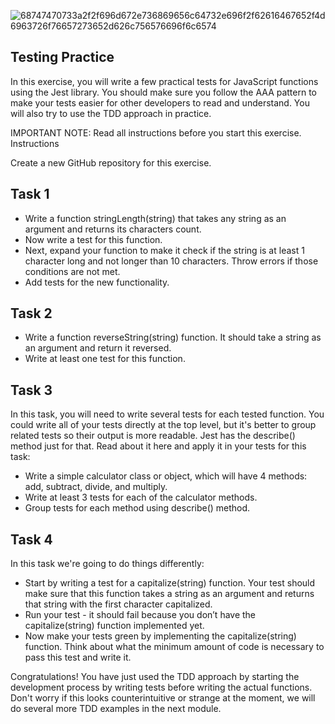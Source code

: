 ![68747470733a2f2f696d672e736869656c64732e696f2f62616467652f4d6963726f76657273652d626c756576696f6c6574](https://user-images.githubusercontent.com/96953173/174819983-3acedd56-ba1b-42e4-a460-8bf27883b6f3.svg)

## Testing Practice 

In this exercise, you will write a few practical tests for JavaScript functions using the Jest library. You should make sure you follow the AAA pattern to make your tests easier for other developers to read and understand. You will also try to use the TDD approach in practice.

IMPORTANT NOTE: Read all instructions before you start this exercise.
Instructions

   Create a new GitHub repository for this exercise.

## Task 1

   - Write a function stringLength(string) that takes any string as an argument and returns its characters count.
   - Now write a test for this function.
   - Next, expand your function to make it check if the string is at least 1 character long and not longer than 10 characters. Throw errors if those conditions are not met.
   - Add tests for the new functionality.

## Task 2

   - Write a function reverseString(string) function. It should take a string as an argument and return it reversed.
   - Write at least one test for this function.

## Task 3

In this task, you will need to write several tests for each tested function. You could write all of your tests directly at the top level, but it's better to group related tests so their output is more readable. Jest has the describe() method just for that. Read about it here and apply it in your tests for this task:

   - Write a simple calculator class or object, which will have 4 methods: add, subtract, divide, and multiply.
   - Write at least 3 tests for each of the calculator methods.
   - Group tests for each method using describe() method.

## Task 4

In this task we're going to do things differently:

   - Start by writing a test for a capitalize(string) function. Your test should make sure that this function takes a string as an argument and returns that string with the first character capitalized.
   - Run your test - it should fail because you don’t have the capitalize(string) function implemented yet.
   - Now make your tests green by implementing the capitalize(string) function. Think about what the minimum amount of code is necessary to pass this test and write it.

Congratulations! You have just used the TDD approach by starting the development process by writing tests before writing the actual functions. Don't worry if this looks counterintuitive or strange at the moment, we will do several more TDD examples in the next module.
